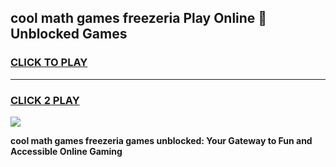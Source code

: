 
## cool math games freezeria Play Online 👋 Unblocked Games
<h3>
<a href="https://news.freeplayer.one?title=cool_math_games_freezeria&ref=17CMG">CLICK TO PLAY</a></h3>
<hr>

<h3>
<a href="https://news.freeplayer.one?title=cool_math_games_freezeria&ref=17CMG">CLICK 2 PLAY</a>
  
</h3>

<a href="https://news.freeplayer.one?title=cool_math_games_freezeria&ref=17CMG/"><img src="https://clearcache.store/games.png"></a>


**cool math games freezeria games unblocked: Your Gateway to Fun and Accessible Online Gaming**
